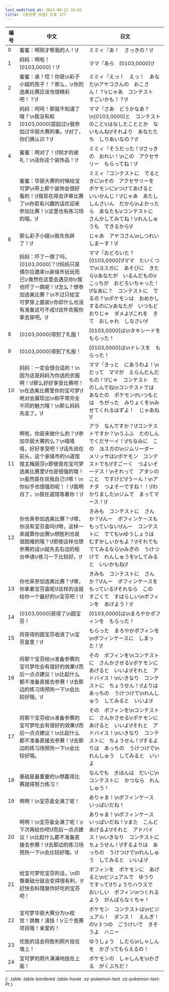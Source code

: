 ```yaml
---
last_modified_at: 2021-08-21 16:02
title: 《宝可梦 白金》文本 127
---
```

| 编号 | 中文 | 日文 |
| ---- | ---- | ---- |
| 0 | 蜜蜜：啊刚才帮我的人！\f | ミミィ『あ！　さっきの！\f |
| 1 | 妈妈：啊啦！[0103,0000]！\f | ママ『あら　[0103,0000]\f |
| 2 | 蜜蜜：诶！哎！你是\n彩子小姐的孩子！？那么，\r你的选美比赛应该也很精彩吧！？\f | ミミィ『えっ！　えっ！　あなた\nアヤコさんの　おこさん！？\rじゃあ　コンテスト　すごいかも！？\f |
| 3 | 妈妈：呵呵！那就不知道了哦？\n我没有和[0103,0000]提起过\r我参加过华丽大赛的事。\f对了，你们俩认识？\f | ママ『さあ　どうかなあ？\n[0103,0000]と　コンテストのこと\rはなしたこととか　ないもんね\fそれより　あなたたち　しりあいなの？\f |
| 4 | 蜜蜜：啊对了！\f刚才的谢礼！\n送你这个装饰品！\f | ミミィ『そうだった！\fさっきの　おれい！\nこの　アクセサリー　もらってね！\f |
| 5 | 蜜蜜：华丽大赛的时候给宝可梦\n带上那个装饰会很好看的！\f我现在得去评审比赛了\n你若有兴趣的话欢迎来参加比赛！\r这里也有练习场的哦。\f | ミミィ『コンテストに　でるときに\nその　アクセサリーを　ポケモンに\rつけてあげると　いいかんじ！\fじゃあ　あたし　しんさいん　だから\nよかったら　あなたも\rコンテストに　さんかしてみてね！\rれんしゅうも　できるから\f |
| 6 | 那么彩子小姐\n我先告辞了！\f | じゃあ　アヤコさん\nしつれい　しまーす！\f |
| 7 | 妈妈：吓了一跳了吗，[0103,0000]？\f妈妈只是偶尔应邀来\n家缘市玩玩而已\r竟然在这里会遇见你\r我也吓了一跳呢！\f怎么？想参加选美比赛？\n不过只给宝可梦穿上盛装\r你却什么也没有准备这可不成\f这件衣服你拿去穿吧。\f | ママ『おどろいた？　[0103,0000]\fママ　たいくつで\nヨスガに　あそびに　きたら\rあなたが　いるんだもの\rこっちが　おどろいちゃった！\fなあに？　コンテストに　でるの？\nポケモンは　おめかし　するのに\rあなたが　いつもどおりじゃ　ダメよ\fこれを　きて　おしゃれ　しなさい\f |
| 8 | [0103,0000]得到了礼服！ | [0103,0000]は\nタキシードを　もらった！ |
| 9 | [0103,0000]得到了礼服！ | [0103,0000]は\nドレスを　もらった！ |
| 10 | 妈妈：一定会很合适的！\n因为这是妈妈为你选的衣服啊！\f那么好好享受比赛吧！\n在选美比赛里你的宝可梦\f绝对会展现出\n和平常完全不同的魅力哦！\n那么妈妈先走了。\f | ママ『きっと　にあうわよ！\nだって　ママが　えらんだんだもの！\fじゃ　コンテスト　たのしんでね\nコンテストでは　あなたの　ポケモン\fいつもとは　ちがった　みりょくを\nみせてくれるはずよ！　じゃあね\f |
| 11 | 啊啦，你是来做什么的？\f参加华丽大赛的么？\n嘻嘻嘻，好好享受吧！\f话先说在前头，这个家缘市的\n道馆馆主梅丽莎\r即使是在宝可梦选美比赛里\f也是很强的哦！\n虽然是在说我自己\f嗯！\n你似乎也很强劲呢！！\f我明白了，\n我在道馆等着你！\f | アラ　なんですか？\fコンテストですか？\nうふふ　たのしんでくだサーイ！\fちなみに　この　ヨスガの\nジムリーダー　メリッサは\rポケモン　コンテストでも\fすごーく　つよいそーデス！\nそれって　アタシのこと　ですけど\fうーん！\nアナタ　つよそーですね！！\fわかりました\nジムで　まってマース！\f |
| 12 | 你也来参加选美比赛？\f嗯，你没有宝芬盒吗\f嗯，这样一来就算你出赛\n想胜利也是很困难的哦？\f即使这样也想参赛的话\n就先去右边的柜台申请\r练习一下比较好。\f | きみも　コンテストに　さんか？\fんー　ポフィンケースも　もっていない\fんー　コンテストに　でても\nゆうしょうは　むずかしいかもよ？\fそれでも　でてみるなら\nみぎの　うけつけで　れんしゅうを\rしてみると　いいかもね\f |
| 13 | 你也来参加选美比赛？\f嗯，你拿着宝芬盒呢\f这样的话就给你一个最好的\n宝芬吧！\f | きみも　コンテストに　さんか？\fんー　ポフィンケースを　もっている\fそれなら　この　すごくて　すばらしい\nポフィンを　あげよう！\f |
| 14 | [0103,0000]获得了\n圆宝芬！ | [0103,0000]は\nまろやかポフィンを　もらった！ |
| 15 | 将获得的圆宝芬收进了\n宝芬盒里！\f | もらった　まろやかポフィンを\nポフィンケースに　しまった！\f |
| 16 | 将那个宝芬给\n准备参赛的宝可梦吃会有很好的效果\f而后一点点建议！\n比起什么都不准备直接去参赛！\f去那边的练习场预热一下\n会比较好哦。\f | その　ポフィンを\nコンテストに　さんかさせる\rポケモンに　あげると　いいよ\fそれと　アドバイス！\nいきなり　コンテストに　ちょうせん！\fよりは　あっちの　うけつけで\nれんしゅう　してみると　いいよ\f |
| 17 | 将那个宝芬给\n准备参赛的宝可梦吃会有很好的效果\f而后一点点建议！\n比起什么都不准备直接去参赛！\f去那边的练习场预热一下\n会比较好哦。 | その　ポフィンを\nコンテストに　さんかさせる\rポケモンに　あげると　いいよ\fそれと　アドバイス！\nいきなり　コンテストに　ちょうせん！\fするよりは　あっちの　うけつけで\nれんしゅう　してみると　いいよ |
| 18 | 基础是最重要的\n想赢得比赛就得努力练习！ | なんでも　きほんは　だいじ\nコンテストに　かつなら　れんしゅう！ |
| 19 | 啊啊！\n宝芬盒全满了呢！ | ありゃま！\nポフィンケース　いっぱいだね！ |
| 20 | 啊啊！\n宝芬盒全满了呢！\r下次再给你吧\f而后一点点建议！\n比起什么都不准备直接去参赛！\f去那边的练习场预热一下\n会比较好哦。\f | ありゃま！\nポフィンケース　いっぱいだね！\rまた　こんど　あげるよ\fそれと　アドバイス！\nいきなり　コンテストに　ちょうせん！\fするよりは　あっちの　うけつけで\nれんしゅう　してみると　いいよ\f |
| 21 | 给宝可梦吃宝芬的话，\n印像基础分就会变得很有利，\f赶快去料理屋作好吃的宝芬吧！ | ポフィンを　ポケモンに　あげると\nビジュアルで　ゆうり　ですって\fりょうりハウスで　おいしい　ポフィン\nつくれるよう　がんばらなくちゃ！ |
| 22 | 宝可梦华丽大赛分为\n视觉！跳舞！演技！\r三个竞赛项目哦！亲爱的！ | ポケモン　コンテストは\nビジュアル！　ダンス！　えんぎ！　の\r３つの　ごうけいで　きそうよ　ハニー |
| 23 | 优胜的话会将胜利照片挂在墙上！ | ゆうしょう　したら\nしゃしんを　かざってもらえるの！ |
| 24 | 宝可梦的照片满满地挂在上面！ | ポケモンの　しゃしんを\nかざる　がくぶちだ！ |
{: .table .table-bordered .table-hover .xz-pokemon-text .xz-pokemon-text-Pt }